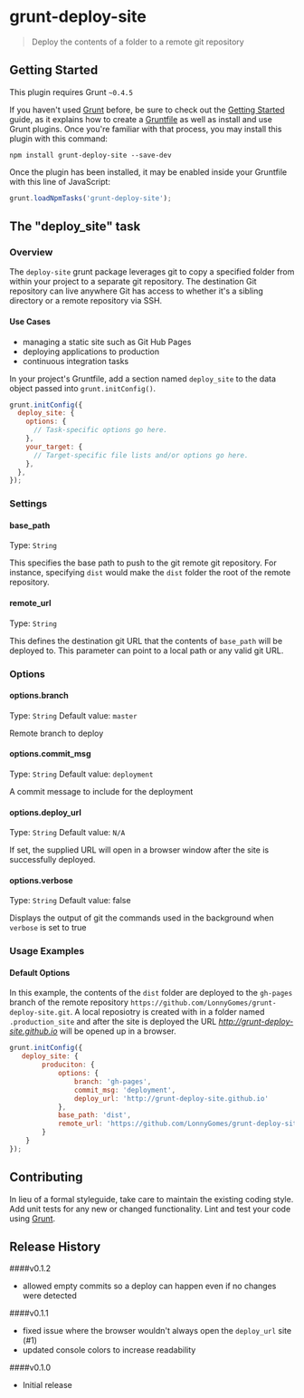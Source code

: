 # grunt-deploy-site

> Deploy the contents of a folder to a remote git repository

## Getting Started
This plugin requires Grunt `~0.4.5`

If you haven't used [Grunt](http://gruntjs.com/) before, be sure to check out the [Getting Started](http://gruntjs.com/getting-started) guide, as it explains how to create a [Gruntfile](http://gruntjs.com/sample-gruntfile) as well as install and use Grunt plugins. Once you're familiar with that process, you may install this plugin with this command:

```shell
npm install grunt-deploy-site --save-dev
```

Once the plugin has been installed, it may be enabled inside your Gruntfile with this line of JavaScript:

```js
grunt.loadNpmTasks('grunt-deploy-site');
```

## The "deploy_site" task

### Overview

The `deploy-site` grunt package leverages git to copy a specified folder from within your project to a separate git repository. The destination Git repository can live anywhere Git has access to whether it's a sibling directory or a remote repository via SSH.

#### Use Cases

* managing a static site such as Git Hub Pages
* deploying applications to production
* continuous integration tasks

In your project's Gruntfile, add a section named `deploy_site` to the data object passed into `grunt.initConfig()`.

```js
grunt.initConfig({
  deploy_site: {
    options: {
      // Task-specific options go here.
    },
    your_target: {
      // Target-specific file lists and/or options go here.
    },
  },
});
```

### Settings

#### base_path
Type: `String`

This specifies the base path to push to the git remote git repository. For instance, specifying `dist` would make the `dist` folder the root of the remote repository.

#### remote_url
Type: `String`

This defines the destination git URL that the contents of `base_path` will be deployed to. This parameter can point to a local path or any valid git URL.

### Options

#### options.branch
Type: `String`
Default value: `master`

Remote branch to deploy

#### options.commit_msg
Type: `String`
Default value: `deployment`

A commit message to include for the deployment

#### options.deploy_url
Type: `String`
Default value: `N/A`

If set, the supplied URL will open in a browser window after the site is successfully deployed.

#### options.verbose
Type: `String`
Default value: false

Displays the output of git the commands used in the background when `verbose` is set to true

### Usage Examples

#### Default Options
In this example, the contents of the `dist` folder are deployed to the `gh-pages` branch of the remote repository `https://github.com/LonnyGomes/grunt-deploy-site.git`. A local reposiotry is created with in a folder named `.production_site` and after the site is deployed the URL _http://grunt-deploy-site.github.io_ will be opened up in a browser.

```js
grunt.initConfig({
   deploy_site: {
        produciton: {
            options: {
                branch: 'gh-pages',
                commit_msg: 'deployment',
                deploy_url: 'http://grunt-deploy-site.github.io'
            },
            base_path: 'dist',
            remote_url: 'https://github.com/LonnyGomes/grunt-deploy-site.git'
        }
    }
});
```


## Contributing
In lieu of a formal styleguide, take care to maintain the existing coding style. Add unit tests for any new or changed functionality. Lint and test your code using [Grunt](http://gruntjs.com/).

## Release History

####v0.1.2

* allowed empty commits so a deploy can happen even if no changes were detected

####v0.1.1

* fixed issue where the browser wouldn't always open the `deploy_url` site (#1)
* updated console colors to increase readability

####v0.1.0

* Initial release
